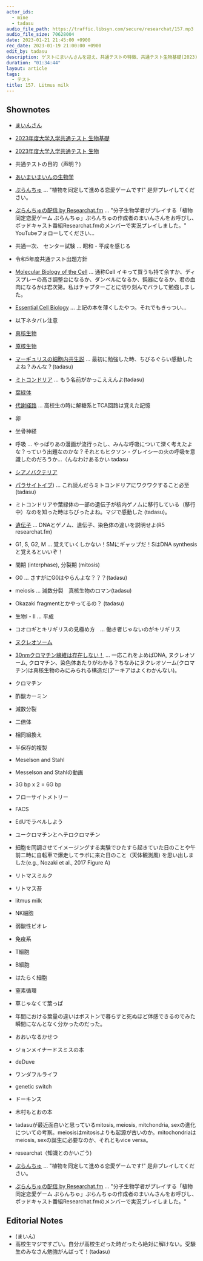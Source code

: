 ```yaml
---
actor_ids:
  - mine
  - tadasu
audio_file_path: https://traffic.libsyn.com/secure/researchat/157.mp3 
audio_file_size: 70628004
date: 2023-01-21 21:45:00 +0900
rec_date: 2023-01-19 21:00:00 +0900
edit_by: tadasu
description: ゲストにまいんさんを迎え、共通テストの特徴、共通テスト生物基礎(2023)を解いてみての感想と解説、そしてどのような力が問われているのかについて議論しました。
duration: "01:34:44"
layout: article
tags:
  - テスト
title: 157. Litmus milk
---
```


## Shownotes
- [まいんさん](https://twitter.com/ArmnieBIO)
- [2023年度大学入学共通テスト 生物基礎](https://edu.chunichi.co.jp/site_home/center/pdf/2023seibutsukiso_q.pdf)
- [2023年度大学入学共通テスト 生物](https://edu.chunichi.co.jp/site_home/center/pdf/2023seibutsu_q.pdf)
- 共通テストの目的（声明？)
- [あいまいまいんの生物学](https://i-my-mine.hatenablog.com/archive)
- [ぷらんちゅ](https://novelgame.jp/games/show/6590) ... "植物を同定して進める恋愛ゲームです!" 是非プレイしてください。
- [ぷらんちゅの配信 by Researchat.fm](https://www.youtube.com/watch?v=d4YMrm3OHfg&ab_channel=Researchatfm) ... "分子生物学者がプレイする「植物同定恋愛ゲーム ぷらんちゅ」ぷらんちゅの作成者のまいんさんをお呼びし、ポッドキャスト番組Researchat.fmのメンバーで実況プレイしました。" YouTubeフォローしてください...
- 共通一次、 センター試験 ... 昭和・平成を感じる
- 令和5年度共通テスト出題方針
- [Molecular Biology of the Cell](https://www.amazon.co.jp/dp/0393884856/) ... 通称Cell イキって買うも持て余すか、ディスプレーの高さ調整台になるか、ダンベルになるか、鈍器になるか、君の血肉になるかは君次第。私はチャプターごとに切り刻んでバラして勉強しました。
- [Essential Cell Biology](https://www.amazon.co.jp/dp/0393680398/) ... 上記の本を薄くしたやつ。それでもきっつい...
- 以下ネタバレ注意
- [真核生物](https://ja.wikipedia.org/wiki/%E7%9C%9F%E6%A0%B8%E7%94%9F%E7%89%A9)
- [原核生物](https://ja.wikipedia.org/wiki/%E5%8E%9F%E6%A0%B8%E7%94%9F%E7%89%A9)
- [マーギュリスの細胞内共生説](https://ja.wikipedia.org/wiki/%E7%B4%B0%E8%83%9E%E5%86%85%E5%85%B1%E7%94%9F%E8%AA%AC) ... 最初に勉強した時、ちびるぐらい感動したよね？みんな？(tadasu)
- [ミトコンドリア](https://ja.wikipedia.org/wiki/%E3%83%9F%E3%83%88%E3%82%B3%E3%83%B3%E3%83%89%E3%83%AA%E3%82%A2) ... もう名前がかっこええんよ(tadasu)
- [葉緑体](https://ja.wikipedia.org/wiki/%E8%91%89%E7%B7%91%E4%BD%93)
- [代謝経路](https://ja.wikipedia.org/wiki/%E4%BB%A3%E8%AC%9D%E7%B5%8C%E8%B7%AF) ... 高校生の時に解糖系とTCA回路は覚えた記憶
- 卵
- 坐骨神経
- 呼吸 ... やっぱりあの漫画が流行ったし、みんな呼吸について深く考えたよな？っていう出題なのかな？それともヒクソン・グレイシーの火の呼吸を意識したのだろうか...（んなわけあるかい tadasu
- [シアノバクテリア](http://photosynthesis.c.u-tokyo.ac.jp/cyano.html)
- [パラサイトイブ](https://www.amazon.co.jp/dp/B0099FE77Y)) ... これ読んだらミトコンドリアにワクワクすること必至(tadasu)
- ミトコンドリアや葉緑体の一部の遺伝子が核内ゲノムに移行している（移行中）なのを知った時はちびったよね。マジで感動した (tadasu)。
- [遺伝子](https://ja.wikipedia.org/wiki/%E9%81%BA%E4%BC%9D%E5%AD%90) ... DNAとゲノム、遺伝子、染色体の違いを説明せよ(R5 researchat.fm)
- G1, S, G2, M ... 覚えていくしかない！SMにギャップだ！SはDNA synthesisと覚えるといいぞ！
- 間期 (interphase), 分裂期 (mitosis)
- G0 ... さすがにG0はやらんよな？？？(tadasu)
- meiosis ... 減数分裂　真核生物のロマン(tadasu)
- Okazaki fragmentとかやってるの？ (tadasu)
- 生物I・II ... 平成
- コオロギとキリギリスの見極め方　... 働き者じゃないのがキリギリス
- [ヌクレオソーム](https://ja.wikipedia.org/wiki/%E3%83%8C%E3%82%AF%E3%83%AC%E3%82%AA%E3%82%BD%E3%83%BC%E3%83%A0)
- [30nmクロマチン線維は存在しない！](https://www.jstage.jst.go.jp/article/kagakutoseibutsu/51/3/51_177/_pdf) ... 一応これをよめばDNA, ヌクレオソーム, クロマチン、染色体あたりがわかる？ちなみにヌクレオソーム(クロマチン)は真核生物のみにみられる構造だ(アーキアはよくわかんない)。
- クロマチン
- 酢酸カーミン
- 減数分裂
- 二倍体
- 相同組換え
- 半保存的複製
- Meselson and Stahl
- Messelson and Stahlの動画
- 3G bp x 2 = 6G bp
- フローサイトメトリー
- FACS
- EdUでラベルしよう
- ユークロマチンとヘテロクロマチン
- 細胞を同調させてイメージングする実験でひたすら起きていた日のことや午前二時に自転車で爆走してラボに来た日のこと（天体観測風) を思い出しました(e.g., Nozaki et al., 2017 Figure A)
- リトマスミルク
- リトマス苔
- litmus milk
- NK細胞
- 弱酸性ビオレ
- 免疫系
- T細胞
- B細胞
- はたらく細胞
- 窒素循環
- 草じゃなくて葉っぱ
- 年間における葉量の違いはボストンで暮らすと死ぬほど体感できるのでみた瞬間になんとなく分かったのだった。


- おおいなるかせつ
- ジョンメイナードスミスの本
- deDuve
- ワンダフルライフ
- genetic switch
- ドーキンス
- 木村もとおの本
- tadasuが最近面白いと思っているmitosis, meiosis, mitchondria, sexの進化についての考察。meiosisはmitosisよりも起源が古いのか。mitochondriaはmeiosis, sexの誕生に必要なのか、それともvice versa。
- researchat（知識とのかいごう)
- [ぷらんちゅ](https://novelgame.jp/games/show/6590) ... "植物を同定して進める恋愛ゲームです!" 是非プレイしてください。
- [ぷらんちゅの配信 by Researchat.fm](https://www.youtube.com/watch?v=d4YMrm3OHfg&ab_channel=Researchatfm) ... "分子生物学者がプレイする「植物同定恋愛ゲーム ぷらんちゅ」ぷらんちゅの作成者のまいんさんをお呼びし、ポッドキャスト番組Researchat.fmのメンバーで実況プレイしました。"

## Editorial Notes
- (まいん)
- 高校生マジですごい。自分が高校生だった時だったら絶対に解けない。受験生のみなさん勉強がんばって！(tadasu)
